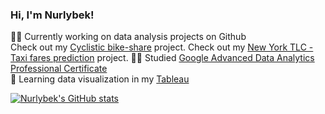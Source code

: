 ### Hi, I'm Nurlybek!

👨‍💻 Currently working on data analysis projects on Github<br/>
Check out my [Cyclistic bike-share](https://github.com/nourlybeque/Cyclistic-Bike-Share-Project) project.
Check out my [New York TLC - Taxi fares prediction](https://github.com/nourlybeque/New-York-TLC-project) project.
🧑‍🎓 Studied [Google Advanced Data Analytics Professional Certificate](https://www.coursera.org/professional-certificates/google-advanced-data-analytics)<br/>
👀 Learning data visualization in my [Tableau](https://public.tableau.com/app/profile/nurlybek7697/viz/TableauWorkshoppart3/Dashboard1)<br/>


[![Nurlybek's GitHub stats](https://github-readme-stats.vercel.app/api?username=nourlybeque)](https://github.com/nourlybeque/github-readme-stats)
